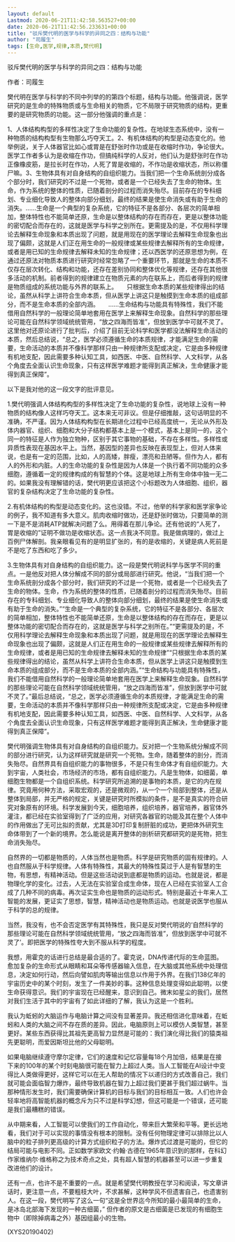 ```yaml
---
layout: default
Lastmod: 2020-06-21T11:42:58.563527+00:00
date: 2020-06-21T11:42:56.233631+00:00
title: "驳斥樊代明的医学与科学的异同之四：结构与功能"
author: "司履生"
tags: [生命,医学,规律,本质,樊代明]
---
```


驳斥樊代明的医学与科学的异同之四：结构与功能

作者：司履生

樊代明在医学与科学的不同中列举的的第四个标题，结构与功能。他强调说，医学研究的是生命的特殊物质或与生命相关的物质，它不局限于研究物质的结构，更重要的是研究物质的功能。这一部分他强调的重点是：

1、人体结构构型的多样性决定了生命功能的复杂性。在地球生态系统中，没有一种物质的结构构型有生物那么巧夺天工。2、有机体结构的构型是动态变化的。他举例说，关于人体器官比如心或胃是在舒张时作功或是在收缩时作功，争论很大。医学工作者多认为是收缩在作功，但搞纯科学的人反对，他们认为是舒张时在作功正像橡皮筋，是拉长时在作功，人死了胃是收缩的，不作功是收缩状态，所以称僵尸嘛。3、生物体具有对自身结构的自组织能力。当我们把一个生命系统剖分成各个部分时，我们研究的不过是一个死物，或者是一个已经失去了生命的物体。生命，作为系统的整体的性质，已随着剖分的过程而消失殆尽。目前存在的专科细划、专业细化导致人的整体向部分细划，最终的结果是使生命消失或有助于生命的消失。……生命是一个典型的复杂系统，它的特征不是各部分、各层次的简单相加，整体特性也不能简单还原，生命是以整体结构的存在而存在，更是以整体功能的密切配合而存在的，这就是医学与科学之别所在。更需提及的是，不仅用科学理论去解释生命现象和本质出现了问题，就是用现在的医学理论去解释生命现象也出现了偏颇，这就是人们正在用生命的一般规律或某些规律去解释所有的生命规律，或者是用已知的生命规律去解释未知的生命规律；还以西医学的还原思想为例，在通过还原法对物质本质进行研究时经常忽略了一个重要环节，那就是生命的本质不仅存在层次转化、结构和功能，还存在差别协同和整体优化等规律，还存在其他很多活动的机制。前者得到的规律建立在物质元素的内在联系上，而后者得到的规律是物质组成的系统功能与外界的联系上。　　只根据生命本质的某些规律得出的结论，虽然从科学上讲符合生命本质，但从医学上讲这只是触摸到生命本质的组成部分，而不是生命本质的全部内涵。　　……生命结构与功能具有特殊性，我们不能借用自然科学的一般理论简单地套用在医学上来解释生命现象。自然科学的那些理论可能在自然科学领域统统管用，“放之四海而皆准”，但放到医学中可就不灵了。这里他对还原论进行了批判后，介绍了目前无论科学和医学都没法解释生命活动的本质，然后总结说，“总之，医学必须遵循生命的本质规律，才能满足生命的需要，生命活动的本质并不像科学那样只由一种规律所支配或决定，它是由多种规律有机地支配，因此需要多种认知工具，如西医、中医、自然科学、人文科学，从各个角度去全面认识生命现象，只有这样医学难题才能得到真正解决，生命健康才能得到真正保障”。

以下是我对他的这一段文字的批评意见。

1.樊代明强调人体结构构型的多样性决定了生命功能的复杂性，说地球上没有一种物质的结构像人这样巧夺天工。这本来无可非议。但是仔细推敲，这句话明显的不准确，不严谨。因为人体结构构型在长期进化过程中已经高度统一，无论从外形及体内器官、组织、细胞和大分子结构都基本上是一个模式，基本上是同一的，这个同一的特征是人作为独立物种，区别于其它事物的基础，不存在多样性。多样性或异质性表现在基因水平上。当然，基因型的差异也反映在表现型上，但对人体来说，也是有一定的范围，比如，人的高矮，胖瘦，漂亮和丑陋等。但作为人，都有人的外形和内脏。人的生命功能的复杂性是因为人体是一个执行着不同功能的众多细胞，遵循着一定的规律构成的有智慧的个体。这是地球上所有生命体中独一无二的。如果我没有理解错的话，樊代明更应该把这个小标题改为人体细胞、组织，器官的复杂结构决定了生命功能的复杂性。

2.有机体结构的构型是动态变化的。这也没错。不过，他举的科学家和医学家争论的例子，我不知道有多大意义。肌肉收缩时做功，还是舒张时做功，只要简单的测一下是不是消耗ATP就解决问题了么。用得着在那儿争论。还有他说的“人死了，胃是收缩的”证明不做功是收缩状态。这一点我决不同意。我是做病理的，做过上百例尸体解剖。我亲眼看见有的是明显扩张的，有的是收缩的，关键是病人死前是不是吃了东西和吃了多少。

3.生物体具有对自身结构的自组织能力。这一段是樊代明说科学与医学不同的重点。一是他反对把人体分解成不同的部分或局部进行研究。他说，“当我们把一个生命系统剖分成各个部分时，我们研究的不过是一个死物，或者是一个已经失去了生命的物体。生命，作为系统的整体的性质，已随着剖分的过程而消失殆尽。目前存在的专科细划、专业细化导致人的整体向部分细划，最终的结果是使生命消失或有助于生命的消失。”“生命是一个典型的复杂系统，它的特征不是各部分、各层次的简单相加，整体特性也不能简单还原，生命是以整体结构的存在而存在，更是以整体功能的密切配合而存在的，这就是医学与科学之别所在。”“更需提及的是，不仅用科学理论去解释生命现象和本质出现了问题，就是用现在的医学理论去解释生命现象也出现了偏颇，这就是人们正在用生命的一般规律或某些规律去解释所有的生命规律，或者是用已知的生命规律去解释未知的生命规律”“只根据生命本质的某些规律得出的结论，虽然从科学上讲符合生命本质，但从医学上讲这只是触摸到生命本质的组成部分，而不是生命本质的全部内涵。”“生命结构与功能具有特殊性，我们不能借用自然科学的一般理论简单地套用在医学上来解释生命现象。自然科学的那些理论可能在自然科学领域统统管用，“放之四海而皆准”，但放到医学中可就不灵了。”最后总结说，“总之，医学必须遵循生命的本质规律，才能满足生命的需要，生命活动的本质并不像科学那样只由一种规律所支配或决定，它是由多种规律有机地支配，因此需要多种认知工具，如西医、中医、自然科学、人文科学，从各个角度去全面认识生命现象，只有这样医学难题才能得到真正解决，生命健康才能得到真正保障”。

樊代明强调生物体具有对自身结构的自组织能力。反对把一个生物系统分解成不同的部分进行研究，认为这样研究就是研究一个死物。生命，随着整体的剖分，而消失殆尽。自然界具有自组织能力的事物很多，不是只有生命体才有自组织能力。大到宇宙，人类社会，市场经济的市场，都有自组织能力。凡是生物体，如细菌，单细胞生物都是一个自组织系统。科学研究所追溯的是事物的本质，是它的内在规律。究竟用何种方法，采取宏观的，还是微观的，从一个一个局部到整体，还是从整体到局部，并无严格的规定，关键是研究时所模拟的条件，是不是真实的符合研究对象原有的环境。科学发展到今天，细胞培养，组织培养，器官培养，器官体外灌注，都已经在实验室得到了广泛的应用，对研究各器官的功能及其在整个人体中的作用做出了无可比拟的贡献，尤其是3D打印复制肝脏的成功，更把体外研究生命体带到了一个新的境界。怎么能说是离开整体的剖析研究都研究的是死物，把生命消失殆尽。

自然界的一切都是物质的，人体当然也是物质。科学是研究物质的固有规律的。人也自然服从于科学规律。人体有特殊性，其最大的特殊性莫过于人是有智慧的生物，有思想，有精神活动。但是这些活动说到底都是物质的运动。也就是说，都是物理化学的变化。过去，人无法在实验室合成生命体，现在人已经在实验室人工合成了几种不同的病毒。再次证实生命也是物质的运动形式。特别是最近十年来人工智能的发展，更证实了思想，智慧，精神活动也是物质运动。也就是说医学也服从于科学的总的规律。

当然，我没有，也不会否定医学有其特殊性，我只是反对樊代明说的‘自然科学的那些理论可能在自然科学领域统统管用，“放之四海而皆准”，但放到医学中可就不灵了’。即把医学的特殊性夸大到不服从科学的程度。

我想，用霍克的话进行总结是最合适的了。霍克说，DNA传递代际的生命蓝图。愈加复杂的生命形式从眼睛和耳朵等传感器输入信息，在大脑或其他系统中处理信息，决定如何行动，然后向譬如肌肉等输出信息以作用于外界。在我们138亿年的宇宙历史中的某个时刻，发生了一件美妙的事。这种信息处理变得如此聪明，以使生命获得意识。我们的宇宙现在已经醒来，意识到自己。微末如星尘的我们，居然对我们生活于其中的宇宙有了如此详细的了解，我认为这是一个胜利。

我认为蚯蚓的大脑运作与电脑计算之间没有显著差异。我还相信进化意味着，在蚯蚓和人类的大脑之间不存在质的差异。因此，电脑原则上可以模仿人类智慧，甚至更好。某些东西获得比其祖先更高智力显然是可能的：我们演化得比我们的猿类祖先更聪明，而爱因斯坦比他的父母聪明。

如果电脑继续遵守摩尔定律，它们的速度和记忆容量每18个月加倍，结果是在接下来的100年的某个时刻电脑很可能在智力上超过人类。当人工智能在AI设计中变得比人类做得更好，这样它可以在无人帮助的情况下以递归的方式改善自己，我们就可能会面临智力爆炸，最终导致机器在智力上超过我们更甚于我们超过蜗牛。当那种情形发生时，我们需要确保计算机的目标与我们的目标相互一致。人们也许会轻率地将高智能机器的概念斥为只不过是科学幻想，但这可能是一个错误，还可能是我们最糟糕的错误。

从中期来看，人工智能可以使我们的工作自动化，带来巨大繁荣和平等。更长远地看，我们对于可以实现的事情没有根本的限制。没有任何物理定律可以排除比以人脑中的粒子排列更高级的计算方式组织粒子的方法。爆炸式过渡是可能的，但它的结局可能与电影不同。正如数学家欧文·约翰·古德在1965年意识到的那样，在科幻作家维纳尔·维格称之为技术奇点之处，具有超人智慧的机器甚至可以进一步重复改进他们的设计。

还有一点，也许不是不重要的一点。就是希望樊代明教授在学习和阅读，写文章讲话时，更注意一点，不要粗枝大叶，不求甚解，这种学风不但遗害自己，也遗害别人。在这一段，樊代明写了这么一句“这是全世界迄今所知的最小最简单的生命，是冰岛北部海下发现的一种古细菌，” 但作者的原文是古细菌是已发现的有细胞生物中（即除掉病毒之外）基因组最小的生物。

(XYS20190402)

